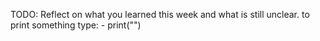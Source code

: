 TODO: Reflect on what you learned this week and what is still unclear.
to print something type:
        - print("")